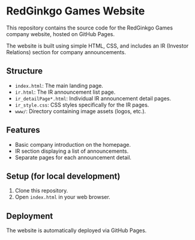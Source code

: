 # RedGinkgo Games Website

This repository contains the source code for the RedGinkgo Games company website, hosted on GitHub Pages.

The website is built using simple HTML, CSS, and includes an IR (Investor Relations) section for company announcements.

## Structure

- `index.html`: The main landing page.
- `ir.html`: The IR announcement list page.
- `ir_detailPage*.html`: Individual IR announcement detail pages.
- `ir_style.css`: CSS styles specifically for the IR pages.
- `www/`: Directory containing image assets (logos, etc.).

## Features

- Basic company introduction on the homepage.
- IR section displaying a list of announcements.
- Separate pages for each announcement detail.

## Setup (for local development)

1. Clone this repository.
2. Open `index.html` in your web browser.

## Deployment

The website is automatically deployed via GitHub Pages.
